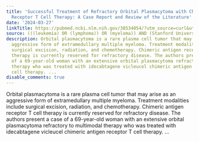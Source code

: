 ```yaml
---
title: 'Successful Treatment of Refractory Orbital Plasmacytoma with Chimeric Antigen
  Receptor T Cell Therapy: A Case Report and Review of the Literature'
date: '2024-03-27'
linkTitle: https://pubmed.ncbi.nlm.nih.gov/38534054/?utm_source=curl&utm_medium=rss&utm_campaign=pubmed-2&utm_content=1Rkszs2HVZ2RHP33OibaNFew6VK-LzjJWTD4GwmLlk8B-wCceh&fc=20220923065203&ff=20240328180654&v=2.18.0.post9+e462414
source: (((leukemia) OR (lymphoma)) OR (myeloma)) AND (Stanford University[Affiliation])
description: Orbital plasmacytoma is a rare plasma cell tumor that may arise as an
  aggressive form of extramedullary multiple myeloma. Treatment modalities include
  surgical excision, radiation, and chemotherapy. Chimeric antigen receptor T cell
  therapy is currently reserved for refractory disease. The authors present a case
  of a 69-year-old woman with an extensive orbital plasmacytoma refractory to multimodal
  therapy who was treated with idecabtagene vicleucel chimeric antigen receptor T
  cell therapy. ...
disable_comments: true
---
```

Orbital plasmacytoma is a rare plasma cell tumor that may arise as an aggressive form of extramedullary multiple myeloma. Treatment modalities include surgical excision, radiation, and chemotherapy. Chimeric antigen receptor T cell therapy is currently reserved for refractory disease. The authors present a case of a 69-year-old woman with an extensive orbital plasmacytoma refractory to multimodal therapy who was treated with idecabtagene vicleucel chimeric antigen receptor T cell therapy. ...